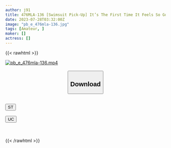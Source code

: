 ```yaml
---
author: j91
title: 476MLA-136 [Swimsuit Pick-Up] It’s The First Time It Feels So Good… A Cheeky E-Milk Gal Who Picked Up In The Pool Fell In Pleasure With A Bigger Dick Than Her Boyfriend…! ! (Moe Hazuki)
date: 2023-07-28T03:32:00Z
image: "pb_e_476mla-136.jpg"
tags: [Amateur, ]
maker: []
actress: []
---
```



{{< rawhtml >}}

<div class="video" data-videoid="vLqbj1M2a4F4VK9">
    <a href="javascript:;">
        <img src="https://my.j91.asia/posts/pb_e_476mla-136/pb_e_476mla-136.jpg" width="WIDTH" height="HEIGHT" alt="pb_e_476mla-136.mp4" loading="lazy">
    </a>
</div>

<script type="text/javascript" src="https://j91.asia/asset/on-demand-st.js"></script>

<br>
  <link rel="stylesheet" href="https://j91.asia/asset/bs5.css">
  
  <center>
  <button class="btn btn-primary" type="button" data-bs-toggle="collapse" data-bs-target=".multi-collapse" aria-expanded="false" aria-controls="multiCollapseExample1 multiCollapseExample2"><h2>Download</h2></button></center>
</p>
<div class="row">
  <div class="col">
    <div class="collapse multi-collapse" id="multiCollapseExample1">
      <div class="card card-body">
	      	      <br>
<div class="buttons">  
<a href="https://streamtape.to/v/vLqbj1M2a4F4VK9"><button class="btn-hover color-3"><i class="fa fa-download"></i> ST</button></a></div>
    </div>
  </div>
</div>
  <div class="col">
    <div class="collapse multi-collapse" id="multiCollapseExample2">
      <div class="card card-body">
	      <br>
<div class="buttons">
    <a href="https://userscloud.com/3b2eczmgkpeh"><button class="btn-hover color-9"><i class="fa fa-download"></i> UC</button></a></div>
<br><br>
      </div>
    </div>
  </div>
</div>

{{< /rawhtml >}}